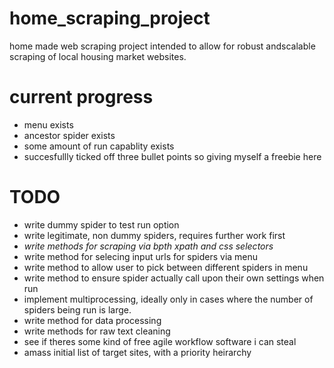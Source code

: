 # home_scraping_project
home made web scraping project intended to allow for robust andscalable scraping of local housing market websites.

# current progress
- menu exists
- ancestor spider exists
- some amount of run capablity exists
- succesfullly ticked off three bullet points so giving myself a freebie here

# TODO
- write dummy spider to test run option
- write legitimate, non dummy spiders, requires further work first
- *write methods for scraping via bpth xpath and css selectors*
- write method for selecing input urls for spiders via menu
- write method to allow user to pick between different spiders in menu
- write method to ensure spider actually call upon their own settings when run
- implement multiprocessing, ideally only in cases where the number of spiders being run is large.
- write method for data processing
- write methods for raw text cleaning
- see if theres some kind of free agile workflow software i can steal
- amass initial list of target sites, with a priority heirarchy

